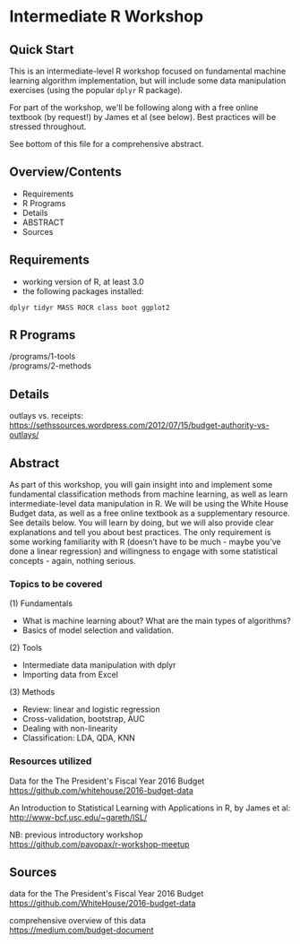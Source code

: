 # Intermediate R Workshop


Quick Start
-------------------------------------------------------------------------------
This is an intermediate-level R workshop focused on fundamental machine learning algorithm implementation, but will include some data manipulation exercises (using the popular `dplyr` R package).

For part of the workshop, we'll be following along with a free online textbook (by request!) by James et al (see below). Best practices will be stressed throughout.

See bottom of this file for a comprehensive abstract.

Overview/Contents
-------------------------------------------------------------------------------
* Requirements
* R Programs
* Details
* ABSTRACT
* Sources


Requirements
-------------------------------------------------------------------------------
* working version of R, at least 3.0
* the following packages installed:
	
`dplyr tidyr MASS ROCR class boot ggplot2`

R Programs
-------------------------------------------------------------------------------
/programs/1-tools  
/programs/2-methods


Details
-------------------------------------------------------------------------------
outlays vs. receipts:  
https://sethssources.wordpress.com/2012/07/15/budget-authority-vs-outlays/


Abstract
-------------------------------------------------------------------------------
As part of this workshop, you will gain insight into and implement some fundamental classification methods from machine learning, as well as learn intermediate-level data manipulation in R. We will be using the White House Budget data, as well as a free online textbook as a supplementary resource. See details below. You will learn by doing, but we will also provide clear explanations and tell you about best practices. The only requirement is some working familiarity with R (doesn’t have to be much - maybe you’ve done a linear regression) and willingness to engage with some statistical concepts - again, nothing serious. 

### Topics to be covered 
(1) Fundamentals  
* What is machine learning about? What are the main types of algorithms?
* Basics of model selection and validation.

(2) Tools  
* Intermediate data manipulation with dplyr
* Importing data from Excel

(3) Methods  
* Review: linear and logistic regression
* Cross-validation, bootstrap, AUC
* Dealing with non-linearity
* Classification: LDA, QDA, KNN

### Resources utilized
Data for the The President's Fiscal Year 2016 Budget  
https://github.com/whitehouse/2016-budget-data

An Introduction to Statistical Learning with Applications in R, by James et al:  
http://www-bcf.usc.edu/~gareth/ISL/

NB: previous introductory workshop  
    https://github.com/pavopax/r-workshop-meetup



Sources
-------------------------------------------------------------------------------
data for the The President's Fiscal Year 2016 Budget  
https://github.com/WhiteHouse/2016-budget-data

comprehensive overview of this data  
https://medium.com/budget-document

